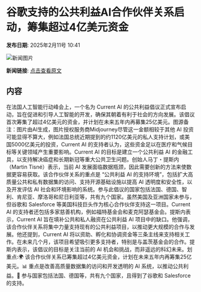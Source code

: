 # ​谷歌支持的公共利益AI合作伙伴关系启动，筹集超过4亿美元资金

**发布日期**: 2025年2月11号 10:41

![新闻图片](https://pic.chinaz.com/picmap/202304201630363728_5.jpg)

**新闻链接**: [点击查看原文](https://www.aibase.com/zh/news/15241)

## 内容

在法国人工智能行动峰会上，一个名为 Current AI 的公共利益倡议正式宣布启动，旨在促进和引导人工智能的开发，确保其朝着有利于社会的方向发展。该倡议首次筹集了超过4亿美元的资金，并计划在未来五年内再募集25亿美元。图源备注：图片由AI生成，图片授权服务商Midjourney尽管这一金额相较于其他 AI 投资可能显得不算大，例如法国总统近期提到的约1120亿美元的私人支持计划，或美国5000亿美元的投资，Current AI 的支持者认为，这些资金足以在医疗和气候目标等关键领域产生重要影响。Current AI 的目标是建立一个公共利益 AI 的金融工具，以支持解决癌症和长期新冠等重大公共卫生问题。创始人马丁・提斯内（Martin Tisné）表示，当前 AI 发展面临数据瓶颈，因此需要创新的方法来使数据更容易获取。该合作伙伴关系的重点是 “公共利益 AI 的支持环境”，包括扩大高质量公共和私有数据集的访问、支持开源基础设施以提高 AI 透明度和安全性，以及开发评估 AI 社会和环境影响的系统。参与此倡议的国家包括法国、德国、智利、肯尼亚、摩洛哥和尼日利亚等，共有九个国家。虽然美国及亚洲国家未参与，但谷歌和 Salesforce 等美国科技巨头作为核心合作伙伴支持这一项目。Current AI 的支持者还包括多家慈善机构，例如福特基金会和麦克阿瑟基金会。提斯内表示，Current AI 旨在填补公共和私人融资在公共利益 AI 项目中的缺口。他强调，该合作伙伴关系将集中力量支持现有的公共利益项目，以推动更大规模的合作与发展。他还提到，Current AI 将以资助、孵化和协调资金等三条主线来支持相关工作。在未来几个月，该项目希望吸引更多支持者，特别是与盖茨基金会的合作。提斯内表示，该倡议的目标是关注当前的 AI 机会和挑战，而非遥远的科幻未来。划重点:🌍 该合作伙伴关系已筹集超过4亿美元资金，计划在未来五年内再筹集25亿美元。📊 重点是改善高质量数据集的访问和开发透明的 AI 系统，以推动公共利益。🤝 参与国家包括法国、德国等，共有九个国家，且得到了谷歌和 Salesforce 的支持。
